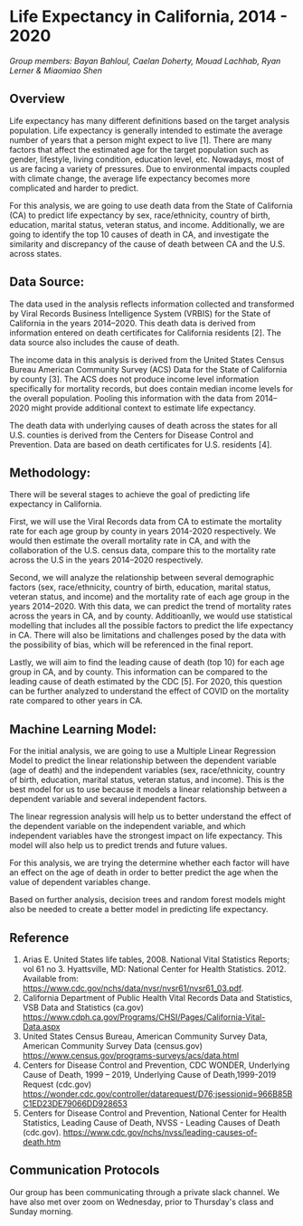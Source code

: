 # Life Expectancy in California, 2014 - 2020

*Group members: Bayan Bahloul, Caelan Doherty, Mouad Lachhab, Ryan Lerner & Miaomiao Shen*

## Overview 

Life expectancy has many different definitions based on the target analysis population. Life expectancy is generally intended to estimate the average number of years that a person might expect to live [1]. There are many factors that affect the estimated age for the target population such as gender, lifestyle, living condition, education level, etc. Nowadays, most of us are facing a variety of pressures. Due to environmental impacts coupled with climate change, the average life expectancy becomes more complicated and harder to predict.

For this analysis, we are going to use death data from the State of California (CA) to predict life expectancy by sex, race/ethnicity, country of birth, education, marital status, veteran status, and income. Additionally, we are going to identify the top 10 causes of death in CA, and investigate the similarity and discrepancy of the cause of death between CA and the U.S. across states.

## Data Source: 

The data used in the analysis reflects information collected and transformed by Viral Records Business Intelligence System (VRBIS) for the State of California in the years 2014–2020. This death data is derived from information entered on death certificates for California residents [2]. The data source also includes the cause of death. 

The income data in this analysis is derived from the United States Census Bureau American Community Survey (ACS) Data for the State of California by county [3]. The ACS does not produce income level information specifically for mortality records, but does contain median income levels for the overall population. Pooling this information with the data from 2014–2020 might provide additional context to estimate life expectancy. 

The death data with underlying causes of death across the states for all U.S. counties is derived from the Centers for Disease Control and Prevention. Data are based on death certificates for U.S. residents [4]. 

## Methodology:

There will be several stages to achieve the goal of predicting life expectancy in California. 

First, we will use the Viral Records data from CA to estimate the mortality rate for each age group by county in years 2014-2020 respectively. We would then estimate the overall mortality rate in CA, and with the collaboration of the U.S. census data, compare this to the mortality rate across the U.S in the years 2014–2020 respectively. 

Second, we will analyze the relationship between several demographic factors (sex, race/ethnicity, country of birth, education, marital status, veteran status, and income) and the mortality rate of each age group in the years 2014–2020. With this data, we can predict the trend of mortality rates across the years in CA, and by county. Additioanlly, we would use statistical modelling that includes all the possible factors to predict the life expectancy in CA. There will also be limitations and challenges posed by the data with the possibility of bias, which will be referenced in the final report.

Lastly, we will aim to find the leading cause of death (top 10) for each age group in CA, and by county. This information can be compared to the leading cause of death estimated by the CDC [5]. For 2020, this question can be further analyzed to understand the effect of COVID on the mortality rate compared to other years in CA. 

## Machine Learning Model:

For the initial analysis, we are going to use a Multiple Linear Regression Model to predict the linear relationship between the dependent variable (age of death) and the  independent variables (sex, race/ethnicity, country of birth, education, marital status, veteran status, and income). This is the best model for us to use because it models a linear relationship between a dependent variable and several independent factors. 

The linear regression analysis will help us to better understand the effect of the dependent variable on the independent variable, and which independent variables have the strongest impact on life expectancy. This model will also help us to predict trends and future values.

For this analysis, we are trying the determine whether each factor will have an effect on the age of death in order to better predict the age when the value of dependent variables change. 

Based on further analysis, decision trees and random forest models might also be needed to create a better model in predicting life expectancy. 


## Reference

1.	Arias E. United States life tables, 2008. National Vital Statistics Reports; vol 61 no 3. Hyattsville, MD: National Center for     Health Statistics. 2012. Available from: https://www.cdc.gov/nchs/data/nvsr/nvsr61/nvsr61_03.pdf.
2.	California Department of Public Health Vital Records Data and Statistics, VSB Data and Statistics (ca.gov) https://www.cdph.ca.gov/Programs/CHSI/Pages/California-Vital-Data.aspx
3.	United States Census Bureau, American Community Survey Data, American Community Survey Data (census.gov)        https://www.census.gov/programs-surveys/acs/data.html
4.	Centers for Disease Control and Prevention, CDC WONDER, Underlying Cause of Death, 1999 – 2019, Underlying Cause of Death,1999-2019 Request (cdc.gov) https://wonder.cdc.gov/controller/datarequest/D76;jsessionid=966B85BC1ED23DE79066DD928653
5.	Centers for Disease Control and Prevention, National Center for Health Statistics, Leading Cause of Death, NVSS - Leading Causes of Death (cdc.gov). https://www.cdc.gov/nchs/nvss/leading-causes-of-death.htm

## Communication Protocols
Our group has been communicating through a private slack channel. We have also met over zoom on Wednesday, prior to Thursday's class and Sunday morning. 
